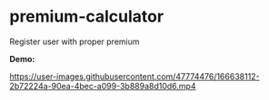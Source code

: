 # premium-calculator
Register user with proper premium

**Demo:**

https://user-images.githubusercontent.com/47774476/166638112-2b72224a-90ea-4bec-a099-3b889a8d10d6.mp4

